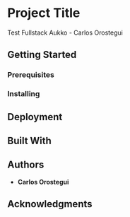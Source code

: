 # Project Title

Test Fullstack Aukko - Carlos Orostegui

## Getting Started

### Prerequisites

### Installing

## Deployment

## Built With

## Authors

* **Carlos Orostegui** 

## Acknowledgments


